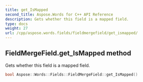 ```yaml
---
title: get_IsMapped
second_title: Aspose.Words for C++ API Reference
description: Gets whether this field is a mapped field.
type: docs
weight: 27
url: /cpp/aspose.words.fields/fieldmergefield/get_ismapped/
---
```

## FieldMergeField.get_IsMapped method


Gets whether this field is a mapped field.

```cpp
bool Aspose::Words::Fields::FieldMergeField::get_IsMapped()
```

